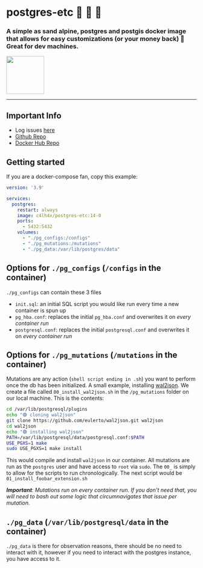 # postgres-etc 🐳 🐘 🐧

### A simple as sand alpine, postgres and postgis docker image that allows for easy customizations (or your money back) 🤘 Great for dev machines.

<img src="https://i.ibb.co/kqc3htP/logo.png" width="100">

---

## Important Info
- Log issues [here](https://github.com/c4lh4x/postgres-etc-docker-image/issues)
- [Github Repo](https://github.com/c4lh4x/postgres-etc-docker-image/)
- [Docker Hub Repo](https://hub.docker.com/repository/docker/c4lh4x/postgres-etc)

## Getting started

If you are a docker-compose fan, copy this example:
```yaml
version: '3.9'

services:
  postgres:
    restart: always
    image: c4lh4x/postgres-etc:14-0
    ports:
      - 5432:5432
    volumes:
      - "./pg_configs:/configs"
      - "./pg_mutations:/mutations"
      - "./pg_data:/var/lib/postgres/data"
```

## Options for `./pg_configs` (`/configs` in the container)

`./pg_configs` can contain these 3 files
- `init.sql`: an initial SQL script you would like run every time a new container is spun up
- `pg_hba.conf`: replaces the initial `pg_hba.conf` and overwrites it on *every container run*
- `postgresql.conf`: replaces the initial `postgresql.conf` and overwrites it on *every container run*

## Options for `./pg_mutations` (`/mutations` in the container)

Mutations are any action (`shell script ending in .sh`) you want to perform once the db has been initialized. A small example, installing [wal2json](https://github.com/eulerto/wal2json). We create a file called `00_install_wal2json.sh` in the `/pg_mutations` folder on our local machine. This is the contents:

```bash
cd /var/lib/postgresql/plugins
echo "🟢 cloning wal2json"
git clone https://github.com/eulerto/wal2json.git wal2json
cd wal2json
echo "🟢 installing wal2json"
PATH=/var/lib/postgresql/data/postgresql.conf:$PATH
USE_PGXS=1 make
sudo USE_PGXS=1 make install
```

This would compile and install `wal2json` in our container. All mutations are run as the `postgres` user and have access to `root` via `sudo`. The `00_` is simply to allow for the scripts to run chronologically. The next script would be `01_install_foobar_extension.sh`

***Important**: Mutations run on every container run. If you don't need that, you will need to bash out some logic that circumnavigates that issue per mutation.*

## `./pg_data` (`/var/lib/postgresql/data` in the container)
`./pg_data` is there for observation reasons, there should be no need to interact with it, however if you need to interact with the postgres instance, you have access to it.
